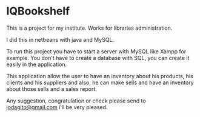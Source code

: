 # IQBookshelf
This is a project for my institute. Works for libraries administration.

I did this in netbeans with java and MySQL.

To run this project you have to start a server with MySQL like Xampp for example.
You don't have to create a database with SQL, you can create it easily in the application.

This application allow the user to have an inventory about his products, his clients and his suppliers and also, he can make sells and have an inventory about those sells and a sales report.

Any suggestion, congratulation or check please send to jodagito@gmail.com i'll be very pleased.
